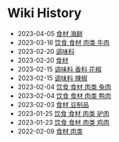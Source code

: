 # Wiki History

- 2023-04-05        [食材 海鲜](/0004_食材_海鲜)
- 2023-03-16        [饮食 食材 肉类 牛肉](/0014_饮食_食材_肉类_牛肉)
- 2023-02-20        [调味料](/0007_调味料)
- 2023-02-20        [食材](/0003_食材)
- 2023-02-15        [调味料 香料 花椒](/0008_调味料_香料_花椒)
- 2023-02-15        [调味料 辣椒](/0009_调味料_辣椒)
- 2023-02-04        [饮食 食材 肉类 兔肉](/0015_饮食_食材_肉类_兔肉)
- 2023-02-04        [饮食 食材 肉类 鸭肉](/0010_饮食_食材_肉类_鸭肉)
- 2023-02-03        [食材 豆制品](/0006_食材_豆制品)
- 2023-01-25        [饮食 食材 肉类 驴肉](/0012_饮食_食材_肉类_驴肉)
- 2023-01-23        [饮食 食材 肉类 鸡肉](/0011_饮食_食材_肉类_鸡肉)
- 2022-02-09        [食材 肉类](/0005_食材_肉类)
